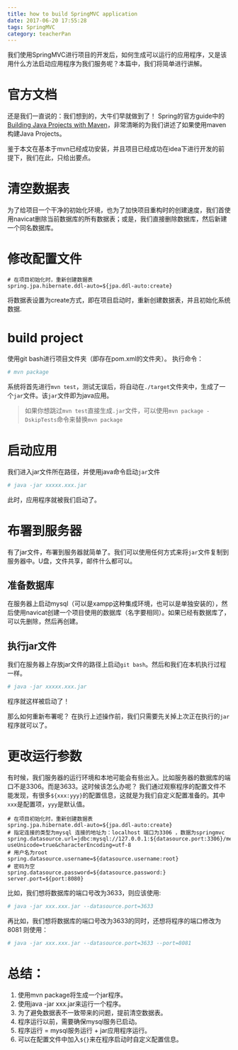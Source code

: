 ```yaml
---
title: how to build SpringMVC application
date: 2017-06-20 17:55:28
tags: SpringMVC
category: teacherPan
---
```

我们使用SpringMVC进行项目的开发后，如何生成可以运行的应用程序，又是该用什么方法启动应用程序为我们服务呢？本篇中，我们将简单进行讲解。

# 官方文档
还是我们一直说的：我们想到的，大牛们早就做到了！
Spring的官方guide中的[Building Java Projects with Maven](https://spring.io/guides/gs/maven/)，非常清晰的为我们讲述了如果使用maven构建Java Projects。

鉴于本文在基本于mvn已经成功安装，并且项目已经成功在idea下进行开发的前提下，我们在此，只给出要点。
<!-- more -->
# 清空数据表
为了给项目一个干净的初始化环境，也为了加快项目重构时的创建速度，我们首使用navicat删除当前数据库的所有数据表；或是，我们直接删除数据库，然后新建一个同名数据库。

# 修改配置文件
```
# 在项目初始化时，重新创建数据表
spring.jpa.hibernate.ddl-auto=${jpa.ddl-auto:create}
```
将数据表设置为create方式，即在项目启动时，重新创建数据表，并且初始化系统数据.

# build project
使用git bash进行项目文件夹（即存在pom.xml的文件夹）。
执行命令：
```bash
# mvn package
```
系统将首先进行`mvn test`，测试无误后，将自动在`./target`文件夹中，生成了一个`jar`文件。该`jar`文件即为java应用。

> 如果你想跳过`mvn test`直接生成`.jar`文件，可以使用`mvn package -DskipTests`命令来替换`mvn package`

# 启动应用
我们进入jar文件所在路径，并使用java命令启动`jar`文件
```bash
# java -jar xxxxx.xxx.jar
```
此时，应用程序就被我们启动了。

# 布署到服务器
有了jar文件，布署到服务器就简单了。我们可以使用任何方式来将`jar`文件复制到服务器中。U盘，文件共享，邮件什么都可以。

## 准备数据库
在服务器上启动mysql（可以是xampp这种集成环境，也可以是单独安装的），然后使用navicat创建一个项目使用的数据库（名字要相同）。如果已经有数据库了，可以先删除，然后再创建。

## 执行jar文件
我们在服务器上存放jar文件的路径上启动`git bash`。然后和我们在本机执行过程一样。
```bash
# java -jar xxxxx.xxx.jar
```

程序就这样被启动了！

那么如何重新布署呢？
在执行上述操作前，我们只需要先关掉上次正在执行的`jar`程序就可以了。

# 更改运行参数
有时候，我们服务器的运行环境和本地可能会有些出入。比如服务器的数据库的端口不是3306。而是3633。这时候该怎么办呢？
我们通过观察程序的配置文件不能发现，有很多`${xxx:yyy}`的配置信息，这就是为我们自定义配置准备的。其中`xxx`是配置项，`yyy`是默认值。

```
# 在项目初始化时，重新创建数据表
spring.jpa.hibernate.ddl-auto=${jpa.ddl-auto:create}
# 指定连接的类型为mysql 连接的地址为：localhost 端口为3306 ，数据为springmvc
spring.datasource.url=jdbc:mysql://127.0.0.1:${datasource.port:3306}/measurement?useUnicode=true&characterEncoding=utf-8
# 用户名为root
spring.datasource.username=${datasource.username:root}
# 密码为空
spring.datasource.password=${datasource.password:}
server.port=${port:8080}
```
比如，我们想将数据库的端口号改为3633，则应该使用:
```bash
# java -jar xxx.xxx.jar --datasource.port=3633
```

再比如，我们想将数据库的端口号改为3633的同时，还想将程序的端口修改为8081
则使用：
```bash
# java -jar xxx.xxx.jar --datasource.port=3633 --port=8081
```


# 总结：
1. 使用mvn package将生成一个jar程序。
2. 使用java -jar xxx.jar来运行一个程序。
3. 为了避免数据表不一致带来的问题，提前清空数据表。
4. 程序运行以前，需要确保mysql服务已启动。
5. 程序运行 = mysql服务运行 + jar应用程序运行。
6. 可以在配置文件中加入`${}`来在程序启动时自定义配置信息。










